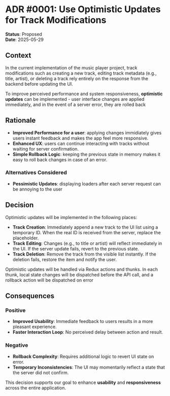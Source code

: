 # ADR #0001: Use Optimistic Updates for Track Modifications

**Status**: Proposed  
**Date**: 2025-05-29

## Context

In the current implementation of the music player project, track modifications such as creating a new track, editing track metadata (e.g., title, artist), or deleting a track rely entirely on the response from the backend before updating the UI.

To improve perceived performance and system responsiveness, **optimistic updates** can be implemented - user interface changes are applied immediately, and in the event of a server error, they are rolled back

## Rationale

- **Improved Performance for a user**: applying changes immidiately gives users instant feedback and makes the app feel more responsive.
- **Enhanced UX**: users can continue interacting with tracks without waiting for server confirmation.
- **Simple Rollback Logic**: keeping the previous state in memory makes it easy to roll back changes in case of an error.

### Alternatives Considered

- **Pessimistic Updates**: displaying loaders after each server request can be annoying to the user

## Decision

Optimistic updates will be implemented in the following places:

- **Track Creation**: Immediately append a new track to the UI list using a temporary ID. When the real ID is received from the server, replace the placeholder.
- **Track Editing**: Changes (e.g., to title or artist) will reflect immediately in the UI. If the server update fails, revert to the previous state.
- **Track Deletion**: Remove the track from the visible list instantly. If the deletion fails, restore the item and notify the user.

Optimistic updates will be handled via Redux actions and thunks. In each thunk, local state changes will be dispatched before the API call, and a rollback action will be dispatched on error

## Consequences

### Positive

- **Improved Usability**: Immediate feedback to users results in a more pleasant experience.
- **Faster Interaction Loop**: No perceived delay between action and result.

### Negative

- **Rollback Complexity**: Requires additional logic to revert UI state on error.
- **Temporary Inconsistencies**: The UI may momentarily reflect a state that the server did not confirm.

This decision supports our goal to enhance **usability** and **responsiveness** across the entire application.
